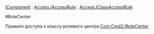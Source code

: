 ﻿---
Title: Компонент
Keywords:
Link: .Access.ClassRules.RoleCenter
---

[IComponent](topic:.Custom.ComClasses.IComponent) :
[Access.IAccessRule](topic:.Custom.ComClasses.Access.IAccessRule.Default) :
[Access.IClassAccessRule](topic:.Custom.ComClasses.Access.IClassAccessRule.Default)

#RoleCenter

Правило доступа к классу ролевого центра [Com.Cmd2.IRoleCenter](topic:.Custom.ComClasses.Cmd.IRoleCenter.Default.md)